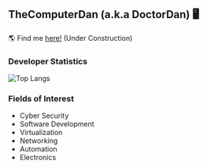 ## TheComputerDan (a.k.a DoctorDan) 🖥
🌎 Find me [here!](https://doctordan.dev) (Under Construction)

### Developer Statistics
![Top Langs](https://github-readme-stats.vercel.app/api/top-langs/?username=TheComputerDan&hide=css,html,javascript&layout=compact)

### Fields of Interest
- Cyber Security
- Software Development
- Virtualization
- Networking
- Automation
- Electronics

<!--
**TheComputerDan/TheComputerDan** is a ✨ _special_ ✨ repository because its `README.md` (this file) appears on your GitHub profile.

Here are some ideas to get you started:

- 🔭 I’m currently working on ...
- 🌱 I’m currently learning ...
- 👯 I’m looking to collaborate on ...
- 🤔 I’m looking for help with ...
- 💬 Ask me about ...
- 📫 How to reach me: ...
- 😄 Pronouns: ...
- ⚡ Fun fact: ...
-->
